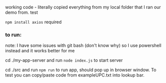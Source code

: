 working code - literally copied everything from my local folder that I ran our demo from.
test

`npm install axios` required

### to run:

note: I have some issues with git bash (don't know why) so I use powershell instead and it works better for me


cd ./my-app-server and run `node index.js` to start server

cd ./src and run `npm run` to run app, should pop up in browser window. 
To test you can copy/paste code from exampleUPC.txt into lookup bar.







